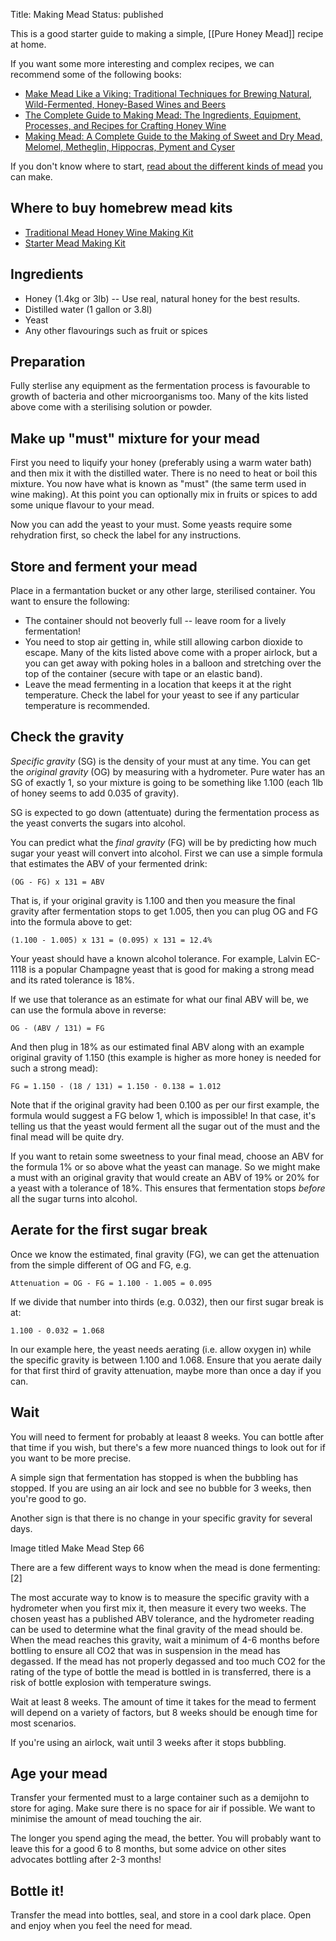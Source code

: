 Title: Making Mead
Status: published

This is a good starter guide to making a simple, [[Pure Honey Mead]] recipe at home.

If you want some more interesting and complex recipes, we can recommend some of the following books:

* [Make Mead Like a Viking: Traditional Techniques for Brewing Natural, Wild-Fermented, Honey-Based Wines and Beers](https://www.amazon.co.uk/Make-Mead-Like-Viking-Wild-Fermented/dp/1603585982/ref=as_li_ss_tl?ie=UTF8&qid=1505332714&sr=8-1&keywords=make+mead+like+a+viking&linkCode=ll1&tag=traditionalmead-21&linkId=32b862120d27a23319b0494c2e7a6842)
* [The Complete Guide to Making Mead: The Ingredients, Equipment, Processes, and Recipes for Crafting Honey Wine](https://www.amazon.co.uk/Complete-Guide-Making-Mead-Ingredients/dp/0760345643/ref=as_li_ss_tl?ie=UTF8&qid=1505332762&sr=8-11&keywords=making+mead&linkCode=ll1&tag=traditionalmead-21&linkId=0210a4eccd8375bf3ba2ce1f2c658c82)
* [Making Mead: A Complete Guide to the Making of Sweet and Dry Mead, Melomel, Metheglin, Hippocras, Pyment and Cyser](https://www.amazon.co.uk/Making-Mead-Complete-Metheglin-Hippocras/dp/0900841079/ref=as_li_ss_tl?ie=UTF8&qid=1505332762&sr=8-1&keywords=making+mead&linkCode=ll1&tag=traditionalmead-21&linkId=f7fbf92393f7a24040cf230003f37280)

If you don't know where to start,
[read about the different kinds of mead](/types-of-mead/)
you can make.

## Where to buy homebrew mead kits

* [Traditional Mead Honey Wine Making Kit](https://www.amazon.co.uk/Traditional-Making-Starter-Bottles-Homebrew/dp/B00QTE7R34/ref=as_li_ss_tl?ie=UTF8&qid=1488412516&sr=8-14&keywords=mead&linkCode=ll1&tag=traditionalmead-21&linkId=54f410a4c1734911f4b7ff28c81a2aa9)
* [Starter Mead Making Kit](https://www.amazon.co.uk/Making-Starter-Homebrew-Demijohn-Ginger/dp/B00TVF2IB4/ref=as_li_ss_tl?ie=UTF8&qid=1505633037&sr=8-2&keywords=mead+kit&linkCode=ll1&tag=traditionalmead-21&linkId=5e1c5b871d0eff8b8f2dc52363949ba6)

## Ingredients

* Honey (1.4kg or 3lb) -- Use real, natural honey for the best results.
* Distilled water (1 gallon or 3.8l)
* Yeast
* Any other flavourings such as fruit or spices

## Preparation

Fully sterlise any equipment as the fermentation process is favourable to 
growth of bacteria and other microorganisms too. Many of the kits listed 
above come with a sterilising solution or powder.

## Make up "must" mixture for your mead

First you need to liquify your honey (preferably using a warm water bath) and
then mix it with the distilled water. There is no need to heat or boil this
mixture. You now have what is known as "must" (the same term used in wine
making). At this point you can optionally mix in fruits or spices to add some
unique flavour to your mead.

Now you can add the yeast to your must. Some yeasts require some rehydration
first, so check the label for any instructions.

## Store and ferment your mead

Place in a fermantation bucket or any other large, sterilised container. You
 want to ensure the following:
 
 * The container should not beoverly full -- leave room for a lively 
 fermentation!
 * You need to stop air getting in, while still allowing carbon dioxide to
   escape. Many of the kits listed above come with a proper airlock, but a 
   you can get away with poking holes in a balloon and 
   stretching over the top of the container (secure with tape or an elastic 
   band).
 * Leave the mead fermenting in a location that keeps it at the right 
 temperature. Check the label for your yeast to see if any particular 
 temperature is recommended.


## Check the gravity

*Specific gravity* (SG) is the density of your must at any time. You can get 
the *original gravity* (OG) by measuring with a hydrometer. Pure water has an 
SG of exactly 1, so your mixture is going to be something like 1.100 (each 
1lb of honey seems to add 0.035 of gravity).

SG is expected to go down (attentuate) during the fermentation process as 
the yeast converts the sugars into alcohol.

You can predict what the *final gravity* (FG) will be by predicting how much
sugar your yeast will convert into alcohol. First we can use a simple 
formula that estimates the ABV of your fermented drink:

    (OG - FG) x 131 = ABV
    
That is, if your original gravity is 1.100 and then you measure the final 
gravity after fermentation stops to get 1.005, then you can plug OG and FG 
into the formula above to get:

    (1.100 - 1.005) x 131 = (0.095) x 131 = 12.4%
    
Your yeast should have a known alcohol tolerance. For example, Lalvin 
EC-1118 is a popular Champagne yeast that is good for making a strong mead 
and its rated tolerance is 18%.

If we use that tolerance as an estimate for what our final ABV will be, we
can use the formula above in reverse:

    OG - (ABV / 131) = FG 

And then plug in 18% as our estimated final ABV along with an example original
gravity of 1.150 (this example is higher as more honey is needed for such a 
strong mead):

    FG = 1.150 - (18 / 131) = 1.150 - 0.138 = 1.012 

Note that if the original gravity had been 0.100 as per our first example, the
formula would suggest a FG below 1, which is impossible! In that case, it's 
telling us that the yeast would ferment all the sugar out of the must and 
the final mead will be quite dry.

If you want to retain some sweetness to your final mead, choose an ABV for 
the formula 1% or so above what the yeast can manage. So we might make a 
must with an original gravity that would create an ABV of 19% or 20% for a 
yeast with a tolerance of 18%. This ensures that fermentation stops *before*
all the sugar turns into alcohol.

## Aerate for the first sugar break

Once we know the estimated, final gravity (FG), we can get the attenuation 
from the simple different of OG and FG, e.g.
 
    Attenuation = OG - FG = 1.100 - 1.005 = 0.095
    
If we divide that number into thirds (e.g. 0.032), then our first sugar break
is at:

    1.100 - 0.032 = 1.068
    
In our example here, the yeast needs aerating (i.e. allow oxygen in) while the
specific gravity is between 1.100 and 1.068. Ensure that you aerate daily for
that first third of gravity attenuation, maybe more than once a day if you can.

## Wait

You will need to ferment for probably at leaast 8 weeks. You can bottle 
after that time if you wish, but there's a few more nuanced things to look 
out for if you want to be more precise.

A simple sign that fermentation has stopped is when the bubbling has stopped.
If you are using an air lock and see no bubble for 3 weeks, then you're good
to go.

Another sign is that there is no change in your specific gravity for several
days.

 
Image titled Make Mead Step 66

There are a few different ways to know when the mead is done fermenting:[2]

The most accurate way to know is to measure the specific gravity with a
hydrometer when you first mix it, then measure it every two weeks. The chosen
yeast has a published ABV tolerance, and the hydrometer reading can be used to
determine what the final gravity of the mead should be. When the mead reaches
this gravity, wait a minimum of 4-6 months before bottling to ensure all CO2
that was in suspension in the mead has degassed. If the mead has not properly
degassed and too much CO2 for the rating of the type of bottle the mead is
bottled in is transferred, there is a risk of bottle explosion with temperature
swings.

Wait at least 8 weeks. The amount of time it takes for the mead to ferment will
depend on a variety of factors, but 8 weeks should be enough time for most
scenarios.

If you're using an airlock, wait until 3 weeks after it stops bubbling.

## Age your mead

Transfer your fermented must to a large container such as a demijohn to 
store for aging. Make sure there is no space for air if possible. We want to
minimise the amount of mead touching the air.

The longer you spend aging the mead, the better. You will probably want to 
leave this for a good 6 to 8 months, but some advice on other sites 
advocates bottling after 2-3 months!

## Bottle it!

Transfer the mead into bottles, seal, and store in a cool dark place. Open 
and enjoy when you feel the need for mead.
